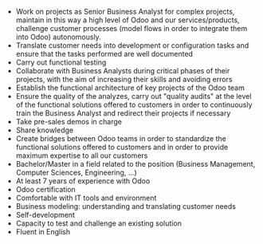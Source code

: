 - Work on projects as Senior Business Analyst for complex projects, maintain in this way a high level of Odoo and our services/products, challenge customer processes (model flows in order to integrate them into Odoo) autonomously.
- Translate customer needs into development or configuration tasks and ensure that the tasks performed are well documented
- Carry out functional testing
- Collaborate with Business Analysts during critical phases of their projects, with the aim of increasing their skills and avoiding errors
- Establish the functional architecture of key projects of the Odoo team
- Ensure the quality of the analyzes, carry out "quality audits" at the level of the functional solutions offered to customers in order to continuously train the Business Analyst and redirect their projects if necessary
- Take pre-sales demos in charge
- Share knowledge
- Create bridges between Odoo teams in order to standardize the functional solutions offered to customers and in order to provide maximum expertise to all our customers
- Bachelor/Master in a field related to the position (Business Management, Computer Sciences, Engineering, ...)
- At least 7 years of experience with Odoo
- Odoo certification
- Comfortable with IT tools and environment
- Business modeling: understanding and translating customer needs
- Self-development
- Capacity to test and challenge an existing solution
- Fluent in English